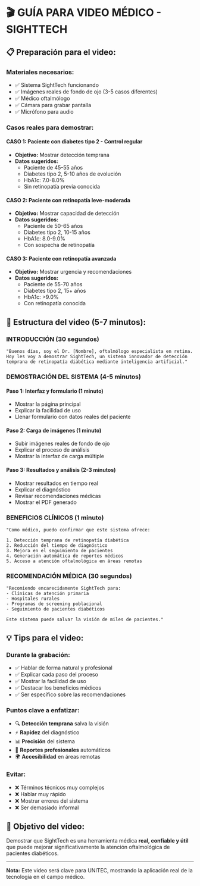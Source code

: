 # 🎬 GUÍA PARA VIDEO MÉDICO - SIGHTTECH

## 📋 **Preparación para el video:**

### **Materiales necesarios:**
- ✅ Sistema SightTech funcionando
- ✅ Imágenes reales de fondo de ojo (3-5 casos diferentes)
- ✅ Médico oftalmólogo
- ✅ Cámara para grabar pantalla
- ✅ Micrófono para audio

### **Casos reales para demostrar:**

#### **CASO 1: Paciente con diabetes tipo 2 - Control regular**
- **Objetivo:** Mostrar detección temprana
- **Datos sugeridos:**
  - Paciente de 45-55 años
  - Diabetes tipo 2, 5-10 años de evolución
  - HbA1c: 7.0-8.0%
  - Sin retinopatía previa conocida

#### **CASO 2: Paciente con retinopatía leve-moderada**
- **Objetivo:** Mostrar capacidad de detección
- **Datos sugeridos:**
  - Paciente de 50-65 años
  - Diabetes tipo 2, 10-15 años
  - HbA1c: 8.0-9.0%
  - Con sospecha de retinopatía

#### **CASO 3: Paciente con retinopatía avanzada**
- **Objetivo:** Mostrar urgencia y recomendaciones
- **Datos sugeridos:**
  - Paciente de 55-70 años
  - Diabetes tipo 2, 15+ años
  - HbA1c: >9.0%
  - Con retinopatía conocida

## 🎥 **Estructura del video (5-7 minutos):**

### **INTRODUCCIÓN (30 segundos)**
```
"Buenos días, soy el Dr. [Nombre], oftalmólogo especialista en retina.
Hoy les voy a demostrar SightTech, un sistema innovador de detección 
temprana de retinopatía diabética mediante inteligencia artificial."
```

### **DEMOSTRACIÓN DEL SISTEMA (4-5 minutos)**

#### **Paso 1: Interfaz y formulario (1 minuto)**
- Mostrar la página principal
- Explicar la facilidad de uso
- Llenar formulario con datos reales del paciente

#### **Paso 2: Carga de imágenes (1 minuto)**
- Subir imágenes reales de fondo de ojo
- Explicar el proceso de análisis
- Mostrar la interfaz de carga múltiple

#### **Paso 3: Resultados y análisis (2-3 minutos)**
- Mostrar resultados en tiempo real
- Explicar el diagnóstico
- Revisar recomendaciones médicas
- Mostrar el PDF generado

### **BENEFICIOS CLÍNICOS (1 minuto)**
```
"Como médico, puedo confirmar que este sistema ofrece:

1. Detección temprana de retinopatía diabética
2. Reducción del tiempo de diagnóstico
3. Mejora en el seguimiento de pacientes
4. Generación automática de reportes médicos
5. Acceso a atención oftalmológica en áreas remotas
```

### **RECOMENDACIÓN MÉDICA (30 segundos)**
```
"Recomiendo encarecidamente SightTech para:
- Clínicas de atención primaria
- Hospitales rurales
- Programas de screening poblacional
- Seguimiento de pacientes diabéticos

Este sistema puede salvar la visión de miles de pacientes."
```

## 💡 **Tips para el video:**

### **Durante la grabación:**
- ✅ Hablar de forma natural y profesional
- ✅ Explicar cada paso del proceso
- ✅ Mostrar la facilidad de uso
- ✅ Destacar los beneficios médicos
- ✅ Ser específico sobre las recomendaciones

### **Puntos clave a enfatizar:**
- 🔍 **Detección temprana** salva la visión
- ⚡ **Rapidez** del diagnóstico
- 📊 **Precisión** del sistema
- 📄 **Reportes profesionales** automáticos
- 🌍 **Accesibilidad** en áreas remotas

### **Evitar:**
- ❌ Términos técnicos muy complejos
- ❌ Hablar muy rápido
- ❌ Mostrar errores del sistema
- ❌ Ser demasiado informal

## 🎯 **Objetivo del video:**
Demostrar que SightTech es una herramienta médica **real, confiable y útil** que puede mejorar significativamente la atención oftalmológica de pacientes diabéticos.

---

**Nota:** Este video será clave para UNITEC, mostrando la aplicación real de la tecnología en el campo médico. 